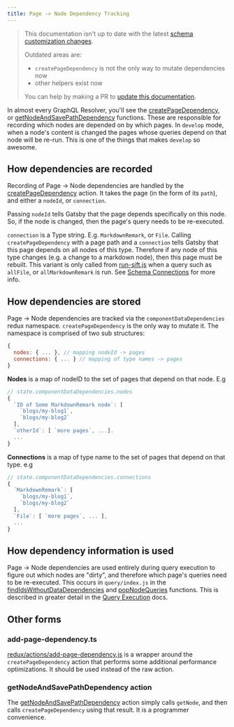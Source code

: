```yaml
---
title: Page -> Node Dependency Tracking
---
```


> This documentation isn't up to date with the latest [schema customization changes](/docs/schema-customization).
>
> Outdated areas are:
>
> - `createPageDependency` is not the only way to mutate dependencies now
> - other helpers exist now
>
> You can help by making a PR to [update this documentation](https://github.com/gatsbyjs/gatsby/issues/14228).

In almost every GraphQL Resolver, you'll see the [createPageDependency](https://github.com/gatsbyjs/gatsby/blob/003129a9896cfe64595383b3fba6b3cd300387c8/packages/gatsby/src/redux/actions/add-page-dependency.ts#L5), or [getNodeAndSavePathDependency](https://github.com/gatsbyjs/gatsby/blob/master/packages/gatsby/src/redux/nodes.ts#L108) functions. These are responsible for recording which nodes are depended on by which pages. In `develop` mode, when a node's content is changed the pages whose queries depend on that node will be re-run. This is one of the things that makes `develop` so awesome.

## How dependencies are recorded

Recording of Page -> Node dependencies are handled by the [createPageDependency](https://github.com/gatsbyjs/gatsby/blob/master/packages/gatsby/src/redux/actions/add-page-dependency.ts#L5) action. It takes the page (in the form of its `path`), and either a `nodeId`, or `connection`.

Passing `nodeId` tells Gatsby that the page depends specifically on this node. So, if the node is changed, then the page's query needs to be re-executed.

`connection` is a Type string. E.g. `MarkdownRemark`, or `File`. Calling `createPageDependency` with a page path and a `connection` tells Gatsby that this page depends on all nodes of this type. Therefore if any node of this type changes (e.g. a change to a markdown node), then this page must be rebuilt. This variant is only called from [run-sift.js](https://github.com/gatsbyjs/gatsby/blob/master/packages/gatsby/src/redux/run-sift.js) when a query such as `allFile`, or `allMarkdownRemark` is run. See [Schema Connections](/docs/schema-connections/) for more info.

## How dependencies are stored

Page -> Node dependencies are tracked via the `componentDataDependencies` redux namespace. `createPageDependency` is the only way to mutate it. The namespace is comprised of two sub structures:

```javascript
{
  nodes: { ... }, // mapping nodeId -> pages
  connections: { ... } // mapping of type names -> pages
}
```

**Nodes** is a map of nodeID to the set of pages that depend on that node. E.g

```javascript
// state.componentDataDependencies.nodes
{
  `ID of Some MarkdownRemark node`: [
    `blogs/my-blog1`,
    `blogs/my-blog2`
  ],
  `otherId`: [ `more pages`, ...].
  ...
}
```

**Connections** is a map of type name to the set of pages that depend on that type. e.g

```javascript
// state.componentDataDependencies.connections
{
  `MarkdownRemark`: [
    `blogs/my-blog1`,
    `blogs/my-blog2`
  ],
  `File`: [ `more pages`, ... ],
  ...
}
```

## How dependency information is used

Page -> Node dependencies are used entirely during query execution to figure out which nodes are "dirty", and therefore which page's queries need to be re-executed. This occurs in `query/index.js` in the [findIdsWithoutDataDependencies](https://github.com/gatsbyjs/gatsby/blob/master/packages/gatsby/src/query/index.js#L39) and [popNodeQueries](https://github.com/gatsbyjs/gatsby/blob/master/packages/gatsby/src/query/index.js#L71) functions. This is described in greater detail in the [Query Execution](/docs/query-execution/) docs.

## Other forms

### add-page-dependency.ts

[redux/actions/add-page-dependency.js](https://github.com/gatsbyjs/gatsby/blob/master/packages/gatsby/src/redux/actions/add-page-dependency.ts) is a wrapper around the `createPageDependency` action that performs some additional performance optimizations. It should be used instead of the raw action.

### getNodeAndSavePathDependency action

The [getNodeAndSavePathDependency](https://github.com/gatsbyjs/gatsby/blob/master/packages/gatsby/src/redux/#L108) action simply calls `getNode`, and then calls `createPageDependency` using that result. It is a programmer convenience.
